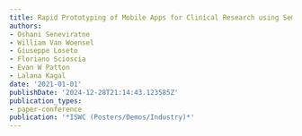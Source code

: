 ```yaml
---
title: Rapid Prototyping of Mobile Apps for Clinical Research using Semantic Web Technologies.
authors:
- Oshani Seneviratne
- William Van Woensel
- Giuseppe Loseto
- Floriano Scioscia
- Evan W Patton
- Lalana Kagal
date: '2021-01-01'
publishDate: '2024-12-28T21:14:43.123585Z'
publication_types:
- paper-conference
publication: '*ISWC (Posters/Demos/Industry)*'
---
```

